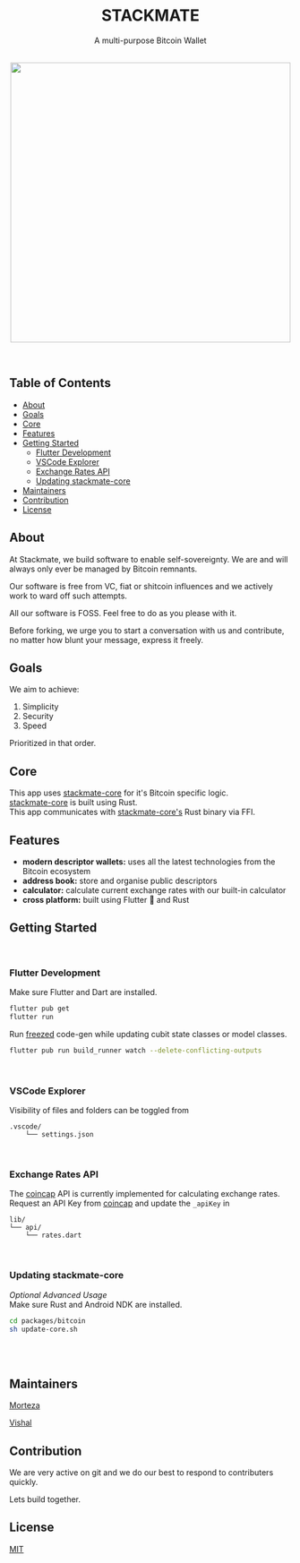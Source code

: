 <h1 align="center">STACKMATE</h1> <div align="center">A multi-purpose Bitcoin Wallet</div> <br /> <p align="center"> <img style="height:500px" src="demo.png"/> <p/> <br />

## Table of Contents

- [About](#about)
- [Goals](#goals)
- [Core](#core)
- [Features](#features)
- [Getting Started](#getting-started)
  - [Flutter Development](#flutter-development)
  - [VSCode Explorer](#vscode-explorer)
  - [Exchange Rates API](#exchange-rates-api)
  - [Updating stackmate-core](#updating-stackmate-core)
- [Maintainers](#maintainers)
- [Contribution](#contribution)
- [License](#license)

## About

At Stackmate, we build software to enable self-sovereignty. We are and will always only ever be managed by Bitcoin remnants.

Our software is free from VC, fiat or shitcoin influences and we actively work to ward off such attempts.

All our software is FOSS. Feel free to do as you please with it.

Before forking, we urge you to start a conversation with us and contribute, no matter how blunt your message, express it freely.

## Goals

We aim to achieve:

1. Simplicity
2. Security
3. Speed

Prioritized in that order.

## Core

This app uses [stackmate-core](https://github.com/i5hi/stackmate-core) for it's Bitcoin specific logic.
<br/>
[stackmate-core](https://github.com/i5hi/stackmate-core) is built using Rust.
<br/>
This app communicates with [stackmate-core's](https://github.com/i5hi/stackmate-core) Rust binary via FFI.

## Features

- **modern descriptor wallets:** uses all the latest technologies from the Bitcoin ecosystem
- **address book:** store and organise public descriptors
- **calculator:** calculate current exchange rates with our built-in calculator
- **cross platform:** built using Flutter 💙 and Rust

## Getting Started

<br/>

### Flutter Development

Make sure Flutter and Dart are installed.

```bash
flutter pub get
flutter run
```

Run [freezed](https://pub.dev/packages/freezed) code-gen while updating cubit state classes or model classes.

```bash
flutter pub run build_runner watch --delete-conflicting-outputs
```

<br/>

### VSCode Explorer

Visibility of files and folders can be toggled from

    .vscode/
        └── settings.json

<br/>

### Exchange Rates API

The [coincap](https://docs.coincap.io/) API is currently implemented for calculating exchange rates.
<br/>
Request an API Key from [coincap](https://docs.coincap.io/) and update the `_apiKey` in

    lib/
    └── api/
        └── rates.dart

<br/>

### Updating stackmate-core

_Optional Advanced Usage_
<br/>
Make sure Rust and Android NDK are installed.

```bash
cd packages/bitcoin
sh update-core.sh
```

<br/>
<br/>

## Maintainers

[Morteza](https://github.com/mocodesmo)

[Vishal](https://github.com/i5hi)

## Contribution

We are very active on git and we do our best to respond to contributers quickly.

Lets build together.

## License

[MIT](https://github.com/mocodesmo/stackmate/blob/main/LICENSE)
